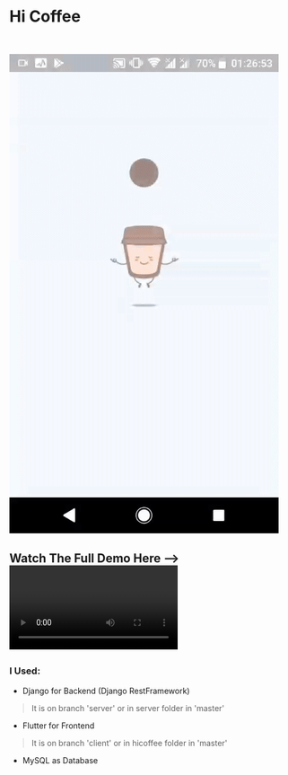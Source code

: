 # Hi Coffee

<span align="center">
  <img src="https://img.shields.io/github/license/AliRn76/HiCoffee-App" alt="">
  <img src="https://img.shields.io/github/stars/AliRn76/HiCoffee-App" alt="">
  <img src="https://img.shields.io/github/repo-size/AliRn76/HiCoffee-App" alt="">
  <img src="https://img.shields.io/github/v/release/AliRn76/HiCoffee-App" alt="">
</span>

</br>

![demo](HiCoffeeDemo.gif)
</br>
## Watch The Full Demo Here --> ![\[Link\]](https://github.com/AliRn76/HiCoffee-App/raw/master/full-demo.mp4)

### I Used:
- Django for Backend (Django RestFramework)
> It is on branch 'server' or in server folder in 'master'
- Flutter for Frontend
> It is on branch 'client' or in hicoffee folder in 'master'
- MySQL as Database
